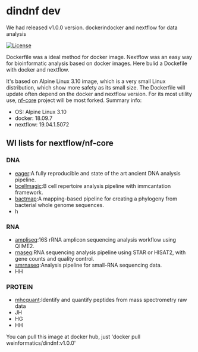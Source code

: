 # dindnf dev
We had released v1.0.0 version.
dockerindocker and nextflow for data analysis

[![License](http://img.shields.io/badge/license-MIT-brightgreen.svg?style=flat)](LICENSE)

Dockerfile was a ideal method for docker image. Nextflow was an easy way for bioinformatic analysis based on docker images. Here bulid a Dockefile with docker and nextflow.

It's based on Alpine Linux 3.10 image, which is a very small Linux distribution, which show more safety as its small size. The Dockerfile will update often depend on the docker and nextflow version. For its most utility use, [nf-core](https://github.com/nf-core) project will be most forked.
Summary info:
* OS: Alpine Linux 3.10
* docker: 18.09.7
* nextflow: 19.04.1.5072


## WI lists for nextflow/nf-core
### DNA
* [eager](https://github.com/nf-core/eager):A fully reproducible and state of the art ancient DNA analysis pipeline.
* [bcellmagic](https://github.com/nf-core/bcellmagic):B cell repertoire analysis pipeline with immcantation framework.
* [bactmap](https://github.com/nf-core/bactmap):A mapping-based pipeline for creating a phylogeny from bacterial whole genome sequences.
* h
### RNA
* [ampliseq](https://github.com/nf-core/ampliseq):16S rRNA amplicon sequencing analysis workflow using QIIME2.
* [rnaseq](https://github.com/nf-core/rnaseq):RNA sequencing analysis pipeline using STAR or HISAT2, with gene counts and quality control.
* [smrnaseq](https://github.com/nf-core/smrnaseq):Analysis pipeline for small-RNA sequencing data.
* HH
### PROTEIN
* [mhcquant](https://github.com/nf-core/mhcquant):Identify and quantify peptides from mass spectrometry raw data
* JH
* HG
* HH

You can pull this image at docker hub, just 'docker pull weinformatics/dindnf:v1.0.0' 
